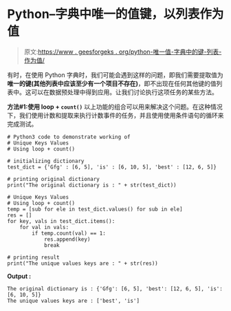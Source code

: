 # Python–字典中唯一的值键，以列表作为值

> 原文:[https://www . geesforgeks . org/python-唯一值-字典中的键-列表-作为值/](https://www.geeksforgeeks.org/python-unique-value-keys-in-a-dictionary-with-lists-as-values/)

有时，在使用 Python 字典时，我们可能会遇到这样的问题，即我们需要提取值为**唯一的键(其他列表中应该至少有一个项目不存在)**，即不出现在任何其他键的值列表中。这可以在数据预处理中得到应用。让我们讨论执行这项任务的某些方法。

**方法#1:使用 loop + `count()`**
以上功能的组合可以用来解决这个问题。在这种情况下，我们使用计数和提取来执行计数事件的任务，并且使用使用条件语句的循环来完成测试。

```
# Python3 code to demonstrate working of 
# Unique Keys Values
# Using loop + count()

# initializing dictionary
test_dict = {'Gfg' : [6, 5], 'is' : [6, 10, 5], 'best' : [12, 6, 5]} 

# printing original dictionary
print("The original dictionary is : " + str(test_dict))

# Unique Keys Values
# Using loop + count()
temp = [sub for ele in test_dict.values() for sub in ele]
res = []
for key, vals in test_dict.items():
    for val in vals:
        if temp.count(val) == 1:
            res.append(key)
            break

# printing result 
print("The unique values keys are : " + str(res)) 
```

**Output :**

```
The original dictionary is : {'Gfg': [6, 5], 'best': [12, 6, 5], 'is': [6, 10, 5]}
The unique values keys are : ['best', 'is']

```